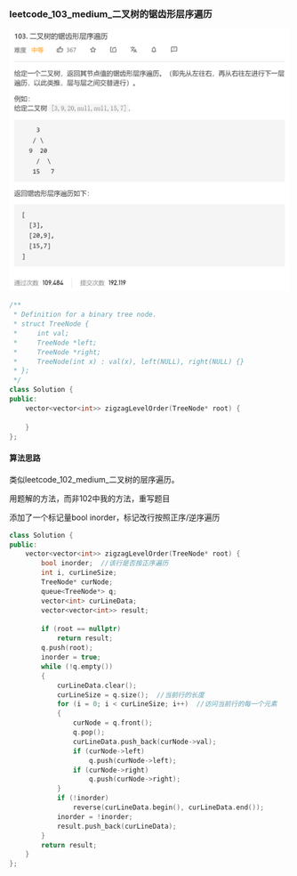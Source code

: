 ### leetcode_103_medium_二叉树的锯齿形层序遍历

![image-20210113155933345](leetcode_103_medium_%E4%BA%8C%E5%8F%89%E6%A0%91%E7%9A%84%E9%94%AF%E9%BD%BF%E5%BD%A2%E5%B1%82%E5%BA%8F%E9%81%8D%E5%8E%86.assets/image-20210113155933345.png)

```c++
/**
 * Definition for a binary tree node.
 * struct TreeNode {
 *     int val;
 *     TreeNode *left;
 *     TreeNode *right;
 *     TreeNode(int x) : val(x), left(NULL), right(NULL) {}
 * };
 */
class Solution {
public:
    vector<vector<int>> zigzagLevelOrder(TreeNode* root) {
        
    }
};
```

#### 算法思路

类似leetcode_102_medium_二叉树的层序遍历。

用题解的方法，而非102中我的方法，重写题目

添加了一个标记量bool inorder，标记改行按照正序/逆序遍历

```c++
class Solution {
public:
	vector<vector<int>> zigzagLevelOrder(TreeNode* root) {
		bool inorder;  //该行是否按正序遍历
		int i, curLineSize;
		TreeNode* curNode;
		queue<TreeNode*> q;
		vector<int> curLineData;
		vector<vector<int>> result;

		if (root == nullptr)
			return result;
		q.push(root);
		inorder = true;
		while (!q.empty())
		{
			curLineData.clear();
			curLineSize = q.size();  //当前行的长度
			for (i = 0; i < curLineSize; i++)  //访问当前行的每一个元素
			{
				curNode = q.front();
				q.pop();
				curLineData.push_back(curNode->val);
				if (curNode->left)
					q.push(curNode->left);
				if (curNode->right)
					q.push(curNode->right);
			}
			if (!inorder)
				reverse(curLineData.begin(), curLineData.end());
			inorder = !inorder;
			result.push_back(curLineData);
		}
		return result;
	}
};
```

